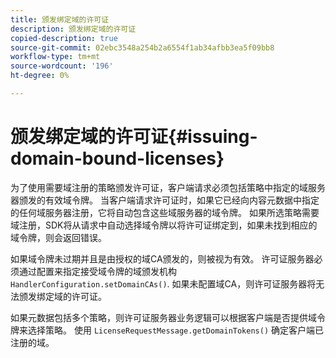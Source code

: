 ```yaml
---
title: 颁发绑定域的许可证
description: 颁发绑定域的许可证
copied-description: true
source-git-commit: 02ebc3548a254b2a6554f1ab34afbb3ea5f09bb8
workflow-type: tm+mt
source-wordcount: '196'
ht-degree: 0%

---
```


# 颁发绑定域的许可证{#issuing-domain-bound-licenses}

为了使用需要域注册的策略颁发许可证，客户端请求必须包括策略中指定的域服务器颁发的有效域令牌。 当客户端请求许可证时，如果它已经向内容元数据中指定的任何域服务器注册，它将自动包含这些域服务器的域令牌。 如果所选策略需要域注册，SDK将从请求中自动选择域令牌以将许可证绑定到，如果未找到相应的域令牌，则会返回错误。

如果域令牌未过期并且是由授权的域CA颁发的，则被视为有效。 许可证服务器必须通过配置来指定接受域令牌的域颁发机构 `HandlerConfiguration.setDomainCAs()`. 如果未配置域CA，则许可证服务器将无法颁发绑定域的许可证。

如果元数据包括多个策略，则许可证服务器业务逻辑可以根据客户端是否提供域令牌来选择策略。 使用 `LicenseRequestMessage.getDomainTokens()` 确定客户端已注册的域。
